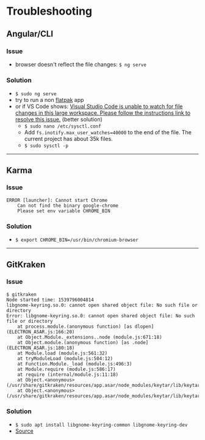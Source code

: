 # Troubleshooting

## Angular/CLI

### Issue

- browser doesn't reflect the file changes:
`$ ng serve`

### Solution

- `$ sudo ng serve`
- try to run a non [flatpak](https://www.flatpak.org/) app
- or if VS Code shows: [Visual Studio Code is unable to watch for file changes in this large workspace. Please follow the instructions link to resolve this issue.](https://code.visualstudio.com/docs/setup/linux#_visual-studio-code-is-unable-to-watch-for-file-changes-in-this-large-workspace-error-enospc) (better solution)
  - `$ sudo nano /etc/sysctl.conf`
  - Add `fs.inotify.max_user_watches=40000` to the end of the file. The current project has about 35k files.
  - `$ sudo sysctl -p`


***

## Karma

### Issue

```
ERROR [launcher]: Cannot start Chrome
    Can not find the binary google-chrome
    Please set env variable CHROME_BIN
```

### Solution

- `$ export CHROME_BIN=/usr/bin/chromium-browser`

***

## GitKraken

### Issue

```
$ gitkraken 
Node started time: 1539796004814
libgnome-keyring.so.0: cannot open shared object file: No such file or directory
Error: libgnome-keyring.so.0: cannot open shared object file: No such file or directory
    at process.module.(anonymous function) [as dlopen] (ELECTRON_ASAR.js:166:20)
    at Object.Module._extensions..node (module.js:671:18)
    at Object.module.(anonymous function) [as .node] (ELECTRON_ASAR.js:180:18)
    at Module.load (module.js:561:32)
    at tryModuleLoad (module.js:504:12)
    at Function.Module._load (module.js:496:3)
    at Module.require (module.js:586:17)
    at require (internal/module.js:11:18)
    at Object.<anonymous> (/usr/share/gitkraken/resources/app.asar/node_modules/keytar/lib/keytar.js:4:12)
    at Object.<anonymous> (/usr/share/gitkraken/resources/app.asar/node_modules/keytar/lib/keytar.js:58:4)
```

### Solution

- `$ sudo apt install libgnome-keyring-common libgnome-keyring-dev`
- [Source](https://superuser.com/questions/1233459/error-running-gitkraken-even-though-dependencies-installed)
